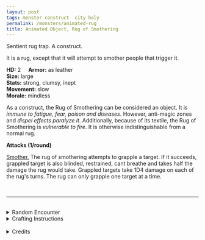 ```yaml
---
layout: post
tags: monster construct  city holy
permalink: /monsters/animated-rug
title: Animated Object, Rug of Smothering
---
```


Sentient rug trap. A construct.

It is a rug, except that it will attempt to smother people that trigger it.

**HD:** 2  &nbsp; &nbsp;  **Armor:** as leather <br>
**Size:** large <br>
**Stats:** strong, clumsy, inept <br>
**Movement:** slow <br>
**Morale:** mindless <br>

As a construct, the Rug of Smothering can be considered an object. It is *immune to fatigue, fear, poison and diseases*. However, anti-magic zones and *dispel effects paralyze it*. Additionally, because of its textile, the Rug of Smothering is *vulnerable to fire*. It is otherwise indistinguishable from a normal rug.

**Attacks (1/round)**

<ins>Smother.</ins> The rug of smothering attempts to grapple a target. If it succeeds, grappled target is also blinded, restrained, cant breathe and takes half the damage the rug would take. Grappled targets take 1D4 damage on each of the rug's turns. The rug can only grapple one target at a time.

<br>

---

<br> 

<details markdown="1">
<summary>Random Encounter</summary>

1. **Monster:** 1 rug of smothering.
1. **Lair:** A cozy room, with carpet, tapestry and nice furniture. <br>	&nbsp; OR <br>	**Omen:** “Is this carpet is new?”
1. **Spoor:** A smothered person, on a carpet.
1. **Tracks:** An invoice for a fancy carpet, with a delivery address.
1. **Trace:** [Rumor] A nursery rhyme about a kid dying under a rug.  
1. **Trace:** The contract to hire a transmuter.
</details>

<details markdown="1">
<summary>Crafting Instructions</summary>

Creating a rug of smothering takes 2 spell dices and a carpet worth 2 [treasures](https://saltygoo.github.io/2020/11/10/extra-rules#treasures). Roll 1D6 to know the result. Add 1 to your roll for each extra spell dice spent.

1. Its a normal rug.
1. It is hostile.
1. It’s a flying carpet for 1D100 hours.
1. It acts like a cat.
1. It will work only once.
1. It is perfectly under your control.
</details>

<br>

<details markdown="1">
<summary>Credits</summary>
A classic for a good reason. Adapted from the [Monster Manual (5e)](https://5e.tools/book.html#mm) — SaltyGoo
</details>
